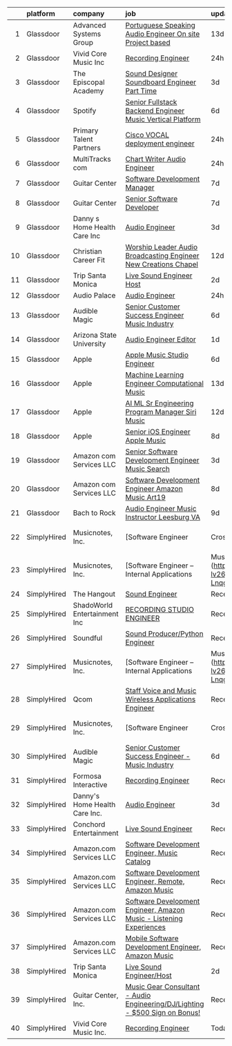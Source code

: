 

|    | platform    | company                       | job                                                                                                                                                                                                                                                                                                                                                                                                                                                                                                                                                                                                                                                                                                                                                                                                                                                                                                                                                                                                                                                                                                                                                                                                                                                                                                                                                                                                  | update_time   | location                   |
|---:|:------------|:------------------------------|:-----------------------------------------------------------------------------------------------------------------------------------------------------------------------------------------------------------------------------------------------------------------------------------------------------------------------------------------------------------------------------------------------------------------------------------------------------------------------------------------------------------------------------------------------------------------------------------------------------------------------------------------------------------------------------------------------------------------------------------------------------------------------------------------------------------------------------------------------------------------------------------------------------------------------------------------------------------------------------------------------------------------------------------------------------------------------------------------------------------------------------------------------------------------------------------------------------------------------------------------------------------------------------------------------------------------------------------------------------------------------------------------------------|:--------------|:---------------------------|
|  1 | Glassdoor   | Advanced Systems Group        | [Portuguese Speaking Audio Engineer  On site  Project based ](https://www.glassdoor.com/partner/jobListing.htm?pos=117&ao=1136043&s=58&guid=000001834527e7e68b82076693ab1760&src=GD_JOB_AD&t=SR&vt=w&ea=1&cs=1_d9420ab2&cb=1663312587031&jobListingId=1008115167829&jrtk=3-0-1gd2ifq07jor8801-1gd2ifq0pk26o800-f73c94eeb379ddaa-)                                                                                                                                                                                                                                                                                                                                                                                                                                                                                                                                                                                                                                                                                                                                                                                                                                                                                                                                                                                                                                                                    | 13d           | New York, NY               |
|  2 | Glassdoor   | Vivid Core Music Inc          | [Recording Engineer](https://www.glassdoor.com/partner/jobListing.htm?pos=101&ao=1110586&s=58&guid=000001834527e7e68b82076693ab1760&src=GD_JOB_AD&t=SR&vt=w&ea=1&cs=1_9a186c86&cb=1663312587030&jobListingId=1008142257860&cpc=1160948BCBA38B5B&jrtk=3-0-1gd2ifq07jor8801-1gd2ifq0pk26o800-cce2a0d466442279--6NYlbfkN0DkJZbh_dCMJjun8NuS612hyyS_QpFM9YUvOs9QU76VtdbRLYFsamJ9G3k34CI2sgGLV3oPYYU-Y0xwVqVhtUxz4H86wNxC5cAe5xdl0NHdR3Aa0VX1tFWNEb-YxEB428YuhitVHcTpQ3sJYfo0Cs1e67HevCcTmEH-7xGXCGebobpQ3QmFQGmB1gOdhT7XNFv0CikK-pxClY1oJ742z6MC0-fwfJ89pamIWayKfIfjrAHLtXCoQkZH5Y2FsR1LzAybpUdSEz0lKtapOO_StS6y91bN7maYDbVeg8eDiJK0_vEMSm8eLa7tYKBvPUYRURqepUpWoOUhlBEWsSMqlsCPmL420a9eVnDA7URHJkzJ_NgDJTjhc2DT66jJDyaYUGACJ4RgsV5jVTIEXF-PowGE2bgUryQUwp51di72a1oCCdq9w95-9gn-C9dqyW9mABs9i-M9SAvogGfTLYv25snZTdHsk4cLNIljMwfwbDvnmZxvtbT6ETf9)                                                                                                                                                                                                                                                                                                                                                                                                                                                                                                                                                        | 24h           | Saint Louis, MO            |
|  3 | Glassdoor   | The Episcopal Academy         | [Sound Designer  Soundboard Engineer  Part Time ](https://www.glassdoor.com/partner/jobListing.htm?pos=113&ao=1136043&s=58&guid=000001834527e7e68b82076693ab1760&src=GD_JOB_AD&t=SR&vt=w&ea=1&cs=1_4ef7320f&cb=1663312587031&jobListingId=1008134158666&jrtk=3-0-1gd2ifq07jor8801-1gd2ifq0pk26o800-42249c09ee087c0a-)                                                                                                                                                                                                                                                                                                                                                                                                                                                                                                                                                                                                                                                                                                                                                                                                                                                                                                                                                                                                                                                                                | 3d            | Newtown Square, PA         |
|  4 | Glassdoor   | Spotify                       | [Senior Fullstack Backend Engineer  Music Vertical Platform](https://www.glassdoor.com/partner/jobListing.htm?pos=110&ao=1136043&s=58&guid=000001834527e7e68b82076693ab1760&src=GD_JOB_AD&t=SR&vt=w&cs=1_15570478&cb=1663312587031&jobListingId=1008129613240&jrtk=3-0-1gd2ifq07jor8801-1gd2ifq0pk26o800-a24b3b128f6f44d4-)                                                                                                                                                                                                                                                                                                                                                                                                                                                                                                                                                                                                                                                                                                                                                                                                                                                                                                                                                                                                                                                                          | 6d            | New York, NY               |
|  5 | Glassdoor   | Primary Talent Partners       | [Cisco VOCAL deployment engineer](https://www.glassdoor.com/partner/jobListing.htm?pos=105&ao=1110586&s=58&guid=000001834527e7e68b82076693ab1760&src=GD_JOB_AD&t=SR&vt=w&ea=1&cs=1_5d7abe87&cb=1663312587030&jobListingId=1008142326403&cpc=2CAED5C921A5F994&jrtk=3-0-1gd2ifq07jor8801-1gd2ifq0pk26o800-7d00ccaf62efed1c--6NYlbfkN0DOCvLQenlXS7fh3AEEtPwhntZQnPW7UfiJ0vyM-Z38ZvlXuLrJoooXtLfzu_VlecwdXf2-mFmTvw5qj8J58wcNbZAHqxpQ0rPpLIecZwvN76JywW45ZeN-Zmdv4P0XYW4kVG34I6kwMMlkoMzHT0e0Kc1SMd9maj013JwK54aCCnnjzMboQBdj2AAmYQjrEJ8FylzVlxvfnQPEaBbwlhOx-H3y-Gs2eWs39pb99CA9Xk91lRI7MS5R_OwUeHUvfvdCn-_-A1O76Cwun52V8fwS45mWDQwxo8dBySoodaVelg1Yvut0n6WgMJYoBaOkgzvGL8F7aO1_w5UdFU1LKOCqBt2kwKSs3YBGqalWebAH5SdqQXhLF6_T8UZu0mNpCEBy41hXkB6QBZLFUIyLBbsPu_REIUaimRbNHZ9yGzwRdQc-UMKgHoXpTI5iOTlBTAITJaMgbvsr3KRGA2m-sgAr27_KYb63B7ueShtFsjltg6H6LmJ506sjTNRVwYQQon7bZs4X9qWs6Q%3D%3D)                                                                                                                                                                                                                                                                                                                                                                                                                                                                                                               | 24h           | Remote                     |
|  6 | Glassdoor   | MultiTracks com               | [Chart Writer   Audio Engineer](https://www.glassdoor.com/partner/jobListing.htm?pos=112&ao=1136043&s=58&guid=000001834527e7e68b82076693ab1760&src=GD_JOB_AD&t=SR&vt=w&cs=1_0ad40771&cb=1663312587031&jobListingId=1008142207996&jrtk=3-0-1gd2ifq07jor8801-1gd2ifq0pk26o800-ccfc7e7d8acd7691-)                                                                                                                                                                                                                                                                                                                                                                                                                                                                                                                                                                                                                                                                                                                                                                                                                                                                                                                                                                                                                                                                                                       | 24h           | Cedar Park, TX             |
|  7 | Glassdoor   | Guitar Center                 | [Software Development Manager](https://www.glassdoor.com/partner/jobListing.htm?pos=120&ao=1136043&s=58&guid=000001834527e7e68b82076693ab1760&src=GD_JOB_AD&t=SR&vt=w&cs=1_cd5c6c0f&cb=1663312587031&jobListingId=1008126583885&jrtk=3-0-1gd2ifq07jor8801-1gd2ifq0pk26o800-090270ed63fc687b-)                                                                                                                                                                                                                                                                                                                                                                                                                                                                                                                                                                                                                                                                                                                                                                                                                                                                                                                                                                                                                                                                                                        | 7d            | Frederick, MD              |
|  8 | Glassdoor   | Guitar Center                 | [Senior Software Developer](https://www.glassdoor.com/partner/jobListing.htm?pos=119&ao=1136043&s=58&guid=000001834527e7e68b82076693ab1760&src=GD_JOB_AD&t=SR&vt=w&cs=1_817b2f15&cb=1663312587031&jobListingId=1008126583887&jrtk=3-0-1gd2ifq07jor8801-1gd2ifq0pk26o800-2b3b599a2892437b-)                                                                                                                                                                                                                                                                                                                                                                                                                                                                                                                                                                                                                                                                                                                                                                                                                                                                                                                                                                                                                                                                                                           | 7d            | Frederick, MD              |
|  9 | Glassdoor   | Danny s Home Health Care Inc  | [Audio Engineer](https://www.glassdoor.com/partner/jobListing.htm?pos=103&ao=1110586&s=58&guid=000001834527e7e68b82076693ab1760&src=GD_JOB_AD&t=SR&vt=w&ea=1&cs=1_76a43ff8&cb=1663312587030&jobListingId=1008134151228&cpc=44CD5376B8534B8F&jrtk=3-0-1gd2ifq07jor8801-1gd2ifq0pk26o800-d96fd0092005e7ba--6NYlbfkN0BoInTxaLMgkHfYaVP3cjWr3Sg06t2RqWCP-gXfyzuwcAKjbigUHLNrL0tn_yz6JlUOWou0FcGHTzr2os2mD1KAPpd-ACAcwY0h9eauOD3aWG_L3Dx0BkTIHnyCalEaEiU-pjJg_8aKBVZXC2f7pUDDYWRJO-tzJ-e7l1wrtaTNOcOW7ZrA-UAstBtsnPwPdV7Q1Ev1TAB7CDT9ZqKHQxI0xV1F7CKUR1XQNhp3I3JD-1f_GMuUBs-nena9SVFnk8rOt_eTmVGhUzFsh6_1TQgjnukEsCNPx7YByB2SvaRI1JrZb6w0qZYivhDR-td-xF6uirjMTxaweS0Srt8L6QoSUGHaTtlsqW-2Xq4hi2M1I49SpBmpAZSsow4aY1FyMppBQiM4-yLkbZP5ChPSyMmqo7cqS4HKKM5jiC6DanDcnUFYw-zVQBoDna-mVAYbwddRnjWmxCh6qyDzus1qQOa01956Xc18T5rDFw7oAOM4WFHiVhhb1m0qVi53ZP0li4Fy4NsafGKo_A%3D%3D)                                                                                                                                                                                                                                                                                                                                                                                                                                                                                                                                | 3d            | Berkley, MI                |
| 10 | Glassdoor   | Christian Career Fit          | [Worship Leader Audio   Broadcasting Engineer   New Creations Chapel](https://www.glassdoor.com/partner/jobListing.htm?pos=115&ao=1136043&s=58&guid=000001834527e7e68b82076693ab1760&src=GD_JOB_AD&t=SR&vt=w&ea=1&cs=1_921f1cdb&cb=1663312587031&jobListingId=1008115720654&jrtk=3-0-1gd2ifq07jor8801-1gd2ifq0pk26o800-467d6a52a6f83525-)                                                                                                                                                                                                                                                                                                                                                                                                                                                                                                                                                                                                                                                                                                                                                                                                                                                                                                                                                                                                                                                            | 12d           | Richmond, IN               |
| 11 | Glassdoor   | Trip Santa Monica             | [Live Sound Engineer Host](https://www.glassdoor.com/partner/jobListing.htm?pos=102&ao=1110586&s=58&guid=000001834527e7e68b82076693ab1760&src=GD_JOB_AD&t=SR&vt=w&ea=1&cs=1_a6f17ac6&cb=1663312587030&jobListingId=1008137461448&cpc=D2F1DE17EE1F43B9&jrtk=3-0-1gd2ifq07jor8801-1gd2ifq0pk26o800-d3a03b760750c6c8--6NYlbfkN0C64yf78D6yM_T2A6WTLDrtIzT3QcsljkgwI88-LrTFBEc-Z0h_0GiF8jsm672Vi4cwdqZcyGK0l0iefnSKLrARv-MbwTPltiVFoMtrf51mKuSH0aiiirFBKyXwwV6JqHoDqRszBwQ2Pi2zQ7d-I-QZuy8H0SGpAYTcfiNrMpL0KTRSDSGyJiZU0K9hA862XD7gT0O3GNHgqfTM03QPmSCn8zM6Z05RKUYYXygrS6EuHhFMEBVC5ISIVBIwU37gV80hEoPPFLYFopNf1M2pLiYIS4hCVubgL-FBUzldIuJJrpfMtgjXtTEN-FHPoI5wZ0vBMgPcvME8v4VES65FrCyxXv_yO1V1yHOPv6ph2mnqgxHrIceTTdbmU_qPki5AzKojlx1LfW7xbpZknTJWDrXMOeq6vA4O_kxl6dmiJs9YlYsQHIeIcSrN5GVSDBErANdulHAd2tFNBNreALWK8-tVNCvaAZhrk9gP9hieAiquqRz3K-tmXlnQnvi_LmBeGkM%3D)                                                                                                                                                                                                                                                                                                                                                                                                                                                                                                                                    | 2d            | Santa Monica, CA           |
| 12 | Glassdoor   | Audio Palace                  | [Audio Engineer](https://www.glassdoor.com/partner/jobListing.htm?pos=109&ao=1136043&s=58&guid=000001834527e7e68b82076693ab1760&src=GD_JOB_AD&t=SR&vt=w&ea=1&cs=1_ab7472ea&cb=1663312587031&jobListingId=1008142812191&jrtk=3-0-1gd2ifq07jor8801-1gd2ifq0pk26o800-1eaa16ddf4411fa3-)                                                                                                                                                                                                                                                                                                                                                                                                                                                                                                                                                                                                                                                                                                                                                                                                                                                                                                                                                                                                                                                                                                                 | 24h           | Virginia Beach, VA         |
| 13 | Glassdoor   | Audible Magic                 | [Senior Customer Success Engineer   Music Industry](https://www.glassdoor.com/partner/jobListing.htm?pos=116&ao=1136043&s=58&guid=000001834527e7e68b82076693ab1760&src=GD_JOB_AD&t=SR&vt=w&ea=1&cs=1_9e966dd1&cb=1663312587031&jobListingId=1008130465709&jrtk=3-0-1gd2ifq07jor8801-1gd2ifq0pk26o800-d82875c7ce777cf8-)                                                                                                                                                                                                                                                                                                                                                                                                                                                                                                                                                                                                                                                                                                                                                                                                                                                                                                                                                                                                                                                                              | 6d            | Los Gatos, CA              |
| 14 | Glassdoor   | Arizona State University      | [Audio Engineer Editor](https://www.glassdoor.com/partner/jobListing.htm?pos=118&ao=1136043&s=58&guid=000001834527e7e68b82076693ab1760&src=GD_JOB_AD&t=SR&vt=w&cs=1_a0a2abcb&cb=1663312587031&jobListingId=1008140425327&jrtk=3-0-1gd2ifq07jor8801-1gd2ifq0pk26o800-89bab4b42d4210d4-)                                                                                                                                                                                                                                                                                                                                                                                                                                                                                                                                                                                                                                                                                                                                                                                                                                                                                                                                                                                                                                                                                                               | 1d            | Phoenix, AZ                |
| 15 | Glassdoor   | Apple                         | [Apple Music Studio Engineer](https://www.glassdoor.com/partner/jobListing.htm?pos=108&ao=1136043&s=58&guid=000001834527e7e68b82076693ab1760&src=GD_JOB_AD&t=SR&vt=w&cs=1_d3d3a2fe&cb=1663312587030&jobListingId=1008129304350&jrtk=3-0-1gd2ifq07jor8801-1gd2ifq0pk26o800-eeab2f957222d788-)                                                                                                                                                                                                                                                                                                                                                                                                                                                                                                                                                                                                                                                                                                                                                                                                                                                                                                                                                                                                                                                                                                         | 6d            | Culver City, CA            |
| 16 | Glassdoor   | Apple                         | [Machine Learning Engineer  Computational Music](https://www.glassdoor.com/partner/jobListing.htm?pos=107&ao=1136043&s=58&guid=000001834527e7e68b82076693ab1760&src=GD_JOB_AD&t=SR&vt=w&cs=1_e9f16578&cb=1663312587030&jobListingId=1008115196637&jrtk=3-0-1gd2ifq07jor8801-1gd2ifq0pk26o800-fcd6d69c546b4832-)                                                                                                                                                                                                                                                                                                                                                                                                                                                                                                                                                                                                                                                                                                                                                                                                                                                                                                                                                                                                                                                                                      | 13d           | Portland, OR               |
| 17 | Glassdoor   | Apple                         | [AI ML   Sr Engineering Program Manager  Siri Music](https://www.glassdoor.com/partner/jobListing.htm?pos=106&ao=1110586&s=58&guid=000001834527e7e68b82076693ab1760&src=GD_JOB_AD&t=SR&vt=w&cs=1_10acc4aa&cb=1663312587030&jobListingId=1008115940642&cpc=9908D8D4413DBB8A&jrtk=3-0-1gd2ifq07jor8801-1gd2ifq0pk26o800-809c7cf8beecd65c--6NYlbfkN0BvKrLyj5gPmtZO9T8euul8TCxuuKNOtzRJOomxnwSEodTz2Bc-sPZl1dBMH13w-jM9N6qTHIvrWC1BRq1o54dOXwL3ATM3A0cltl3iika3bcZ22vh2xcUnG0BDCq5TYnFLYFZm3VJVaY0oNGuS2NrkiSqDUF8yw5hZJ_f1587e87Z0x0gi4rS330qc5slVc_2Wm79Uv1yeMIxGx3cWTkwK3hxA0lNQLdhJi2Ll4Etg3hasyR6xfS3nsyny-_zPQJV_eyCm3mVrizuDC_2_CpJPiEL9bCZWg_ljikpIb7sC5sxW0MEo4RSp4lA4-fWJAey5pQICPxTbL2310gxzVeQfiSzi347wvJ-TMSs4w0RctAXbUBrGWaqJKO13x7RvFC_lJLUzO2v60OnG88vqKJsQC11d58s9rojU9vlxoBhpqay3jQz0u4ZdHRvgwd2J24Np5LsryyJ48BdgoWivfIZGlb9yKKDtGw5znCGri5CKiVGwjjqIrs5UgaJ_UjSXyEdNJWlchUYPqwNdEqJI5E_eIXsw_sVB4B-QHp8TCe7Tmb3-ntJxAXDHkeG_jbEk2g-Q6dYP6cG0sw4Gg39k9M2rpi03iQv-a6sO2eQ37J7XNMnIzXwY6Zo6mU4wiYFdrgz2WxM0_4Dtaa_mJ9VfQGpUOT4941Vq3q-epAYmU72M7Q7ffi7HFOFR-amunzqK6KzLnGqDf0sWY4_uYtwyceZrbPvDImBKoBUstwY9PVgofsK6QrGcLKhjxMw0MxRfSyjR5L9petlUm2nGxYzc7B71qVUE9PgUbLyO6Tmedjl0qwZj7XQOubr8ZGI6sSm0D6GS23cbepDhaaFG4N1TgwxkOo--ozaPtosMAyQV_J10i1L6CNHAbwQ6WLmsGPBWvlNTH0RETfO9kVDYC0HB_RSGE409Jbz2msEXmvUjcJJY-we0eYIK-Tj5ZZq_PaWP0_oQPXxVP9DxEul9B--TWRXUc7wg54s1blWf8jdd6XYyPg%3D%3D) | 12d           | Seattle, WA                |
| 18 | Glassdoor   | Apple                         | [Senior iOS Engineer   Apple Music](https://www.glassdoor.com/partner/jobListing.htm?pos=104&ao=1110586&s=58&guid=000001834527e7e68b82076693ab1760&src=GD_JOB_AD&t=SR&vt=w&cs=1_ecc0e05b&cb=1663312587030&jobListingId=1008124638462&cpc=9908D8D4413DBB8A&jrtk=3-0-1gd2ifq07jor8801-1gd2ifq0pk26o800-b40472fcd5b77a01--6NYlbfkN0BvKrLyj5gPmtZO9T8euul8TCxuuKNOtzRJOomxnwSEodTz2Bc-sPZlC5mDe-NOaJj3uJWhcftnQ1EeXYDYOhOD57yPluTzB7iCWM8TunRiGMJPuBJBLXDP2TWVf1DPRuN5EbUfRePyfAwSkSYaw9N6mbka4b9bxgwV-hCUhwq6fLTDVQun_Kpmf6X5qK_-o61XVvxA2mAEEa7FGBT1tWbJh7fGhyAwUvdA_KOC_Jrbjgtpxb72fqzObsRmxR3-RpKG6Vj711-G7XmoZ5U3c8tVy1MAFMxoeD0e266atcbC_inFjuTTqCfgBoww1T-cuRq2S55mV2q_0Urd63OKdHCrJG2vdOW-gRwXSvNLp-LGpZ3hvi7a-FjisQXKL_sweJmte4P4AsT4CGLkc0lkgGYR-HbmUnkCM-Os9SQuaSWCPVt7pJkCpjr2s6BKh9pHP3JVvSVCDGY6bjn1S5DtZBblRQ1Ve0FG3xlt-kyHnE8s5DZLY9jc58gn91o65dV4slVTN88jFZVYInKzJ72MJmcL_2hizBR_y9nHKTVB9y4xJQuoqBDptf3bdfcEwG2-0bemsxuZSvLDoPkQKaFaLm7LS5YO3OjbZa48FpTqWsXu4kS6EtAdt9hz4uMa94CCg3xJRPvtzzjNv362Idw62-OXerE733T71E-loxzryHs50dB3TvECTW-C9mVVQlZFUtyjHWmRjFMJgYx0YgV5QIXCx6Ax_iT7cWUSPJzWv8OAugvgbZZld_E6k7op5cc4jkGgODCQoR3Ej-aluMTl28TkANfmaZAjbBKq1NKUhcq8D09fzsWy_3Kv0cVx5TJDbcz02e5lY8Ih7KNTReo1WKZgBeLqeZe1eYKShxHZeXaHkrmeMg6S7mkTSlV_Lc_qVriws09JvbQ_IpnciVcr34ZYUQEpuUffD4Cpw1rufHCG8nalGf4ukD2xZ2JjObfi4lbd95Rl37YoZlgkxTb3-LS5)                                              | 8d            | San Diego, CA              |
| 19 | Glassdoor   | Amazon com Services LLC       | [Senior Software Development Engineer  Music  Search ](https://www.glassdoor.com/partner/jobListing.htm?pos=114&ao=1136043&s=58&guid=000001834527e7e68b82076693ab1760&src=GD_JOB_AD&t=SR&vt=w&cs=1_3fdd989e&cb=1663312587031&jobListingId=1008133918419&jrtk=3-0-1gd2ifq07jor8801-1gd2ifq0pk26o800-15b8ae8ba5cd7a7a-)                                                                                                                                                                                                                                                                                                                                                                                                                                                                                                                                                                                                                                                                                                                                                                                                                                                                                                                                                                                                                                                                                | 3d            | San Francisco, CA          |
| 20 | Glassdoor   | Amazon com Services LLC       | [Software Development Engineer   Amazon Music  Art19](https://www.glassdoor.com/partner/jobListing.htm?pos=111&ao=1136043&s=58&guid=000001834527e7e68b82076693ab1760&src=GD_JOB_AD&t=SR&vt=w&cs=1_4339a468&cb=1663312587031&jobListingId=1008122422712&jrtk=3-0-1gd2ifq07jor8801-1gd2ifq0pk26o800-8fdf4b8576848af7-)                                                                                                                                                                                                                                                                                                                                                                                                                                                                                                                                                                                                                                                                                                                                                                                                                                                                                                                                                                                                                                                                                 | 8d            | San Francisco, CA          |
| 21 | Glassdoor   | Bach to Rock                  | [Audio Engineer Music Instructor   Leesburg  VA](https://www.glassdoor.com/partner/jobListing.htm?pos=121&ao=1136043&s=58&guid=000001834527e7e68b82076693ab1760&src=GD_JOB_AD&t=SR&vt=w&ea=1&cs=1_bd664379&cb=1663312587031&jobListingId=1008121513694&jrtk=3-0-1gd2ifq07jor8801-1gd2ifq0pk26o800-740c828b02a08e51-)                                                                                                                                                                                                                                                                                                                                                                                                                                                                                                                                                                                                                                                                                                                                                                                                                                                                                                                                                                                                                                                                                 | 9d            | Leesburg, VA               |
| 22 | SimplyHired | Musicnotes, Inc.              | [Software Engineer | Cross-Platform Apps | Music Industry](https://www.simplyhired.com/job/k8E4fg8SWWqgvPsk4kBA2CqJDhhUZAmYysUfvRGHibz7cVQEY9wzyw?q=music+engineer)                                                                                                                                                                                                                                                                                                                                                                                                                                                                                                                                                                                                                                                                                                                                                                                                                                                                                                                                                                                                                                                                                                                                                                                                                                  | Recently      | Remote                     |
| 23 | SimplyHired | Musicnotes, Inc.              | [Software Engineer – Internal Applications | Music Industry](https://www.simplyhired.com/job/CJj4BR8cQSu-lv26kchc9c99R6mB050UHH-Lnqgt3YQdfFX2vFlL3A?q=music+engineer)                                                                                                                                                                                                                                                                                                                                                                                                                                                                                                                                                                                                                                                                                                                                                                                                                                                                                                                                                                                                                                                                                                                                                                                                                                | Recently      | Remote                     |
| 24 | SimplyHired | The Hangout                   | [Sound Engineer](https://www.simplyhired.com/job/pPtma4KfpJL8yv0IV160PCctZ7zJieTNPnwDrISJ5-REzhgDQyRTVw?q=music+engineer)                                                                                                                                                                                                                                                                                                                                                                                                                                                                                                                                                                                                                                                                                                                                                                                                                                                                                                                                                                                                                                                                                                                                                                                                                                                                            | Recently      | Myrtle Beach, SC           |
| 25 | SimplyHired | ShadoWorld Entertainment Inc  | [RECORDING STUDIO ENGINEER](https://www.simplyhired.com/job/LuUo1uNsflz97Kc2VUvstOqF-GlyVnesKKVECsAsCY7m3CzEC5ML1A?q=music+engineer)                                                                                                                                                                                                                                                                                                                                                                                                                                                                                                                                                                                                                                                                                                                                                                                                                                                                                                                                                                                                                                                                                                                                                                                                                                                                 | Recently      | Los Angeles, CA            |
| 26 | SimplyHired | Soundful                      | [Sound Producer/Python Engineer](https://www.simplyhired.com/job/fKwTfqRWVzhZJJT6yoybTUB5_pL76wxlddnu6kqy2_naoU7JVaHVBQ?q=music+engineer)                                                                                                                                                                                                                                                                                                                                                                                                                                                                                                                                                                                                                                                                                                                                                                                                                                                                                                                                                                                                                                                                                                                                                                                                                                                            | Recently      | Remote                     |
| 27 | SimplyHired | Musicnotes, Inc.              | [Software Engineer – Internal Applications | Music Industry](https://www.simplyhired.com/job/CJj4BR8cQSu-lv26kchc9c99R6mB050UHH-Lnqgt3YQdfFX2vFlL3A?q=music+engineer)                                                                                                                                                                                                                                                                                                                                                                                                                                                                                                                                                                                                                                                                                                                                                                                                                                                                                                                                                                                                                                                                                                                                                                                                                                | Recently      | Remote                     |
| 28 | SimplyHired | Qcom                          | [Staff Voice and Music Wireless Applications Engineer](https://www.simplyhired.com/job/IuKNvcz9eJRkF2uCgVQkCO_WnKZCUSLI0zqsQN8xMkSL8mgVsXv0rQ?q=music+engineer)                                                                                                                                                                                                                                                                                                                                                                                                                                                                                                                                                                                                                                                                                                                                                                                                                                                                                                                                                                                                                                                                                                                                                                                                                                      | Recently      | San Jose, CA               |
| 29 | SimplyHired | Musicnotes, Inc.              | [Software Engineer | Cross-Platform Apps | Music Industry](https://www.simplyhired.com/job/k8E4fg8SWWqgvPsk4kBA2CqJDhhUZAmYysUfvRGHibz7cVQEY9wzyw?q=music+engineer)                                                                                                                                                                                                                                                                                                                                                                                                                                                                                                                                                                                                                                                                                                                                                                                                                                                                                                                                                                                                                                                                                                                                                                                                                                  | Recently      | Remote                     |
| 30 | SimplyHired | Audible Magic                 | [Senior Customer Success Engineer - Music Industry](https://www.simplyhired.com/job/vFMe79M0H0YzUDXlqsanBZZspPGc10TUdHTfftrPjUP9nGrCo6Kl7w?q=music+engineer)                                                                                                                                                                                                                                                                                                                                                                                                                                                                                                                                                                                                                                                                                                                                                                                                                                                                                                                                                                                                                                                                                                                                                                                                                                         | 6d            | Los Gatos, CA              |
| 31 | SimplyHired | Formosa Interactive           | [Recording Engineer](https://www.simplyhired.com/job/29sDM0Sr9JlQYH7solN3F74VDbJwVqpkxGxp49jc-twKzjzyunLXRQ?q=music+engineer)                                                                                                                                                                                                                                                                                                                                                                                                                                                                                                                                                                                                                                                                                                                                                                                                                                                                                                                                                                                                                                                                                                                                                                                                                                                                        | Recently      | Los Angeles, CA            |
| 32 | SimplyHired | Danny's Home Health Care Inc. | [Audio Engineer](https://www.simplyhired.com/job/F1FzUP3z40ElkR4H5ulyLtbfchMPAbkUXZ3ww5sJeRmeT_hteiRp-A?q=music+engineer)                                                                                                                                                                                                                                                                                                                                                                                                                                                                                                                                                                                                                                                                                                                                                                                                                                                                                                                                                                                                                                                                                                                                                                                                                                                                            | 3d            | Berkley, MI                |
| 33 | SimplyHired | Conchord Entertainment        | [Live Sound Engineer](https://www.simplyhired.com/job/UEA40oo_tuyiPqvpC2XRNDDUAd6VWYQaSSZopTq90hge9e7ynS5vdw?q=music+engineer)                                                                                                                                                                                                                                                                                                                                                                                                                                                                                                                                                                                                                                                                                                                                                                                                                                                                                                                                                                                                                                                                                                                                                                                                                                                                       | Recently      | Boston, MA                 |
| 34 | SimplyHired | Amazon.com Services LLC       | [Software Development Engineer, Music Catalog](https://www.simplyhired.com/job/fv1Jkhm-7Q9Y6Y72X8w4OEhPK9EikT2ojLeD05ZDq4MN3uzS4Nn5hw?q=music+engineer)                                                                                                                                                                                                                                                                                                                                                                                                                                                                                                                                                                                                                                                                                                                                                                                                                                                                                                                                                                                                                                                                                                                                                                                                                                              | Recently      | Atlanta, GA                |
| 35 | SimplyHired | Amazon.com Services LLC       | [Software Development Engineer, Remote, Amazon Music](https://www.simplyhired.com/job/DFx7eUZkOpVFlTQW18GVv7kNSVfm7M4_BxOiz0Jm2j7JJqZC6ubsEQ?q=music+engineer)                                                                                                                                                                                                                                                                                                                                                                                                                                                                                                                                                                                                                                                                                                                                                                                                                                                                                                                                                                                                                                                                                                                                                                                                                                       | Recently      | Remote +6 locations        |
| 36 | SimplyHired | Amazon.com Services LLC       | [Software Development Engineer, Amazon Music - Listening Experiences](https://www.simplyhired.com/job/YHwS5nRobLz3g7QmxKjYHE_-NmQYgK6f0Wtg9OOgzGIPeFH2CGHMIg?q=music+engineer)                                                                                                                                                                                                                                                                                                                                                                                                                                                                                                                                                                                                                                                                                                                                                                                                                                                                                                                                                                                                                                                                                                                                                                                                                       | Recently      | United States +2 locations |
| 37 | SimplyHired | Amazon.com Services LLC       | [Mobile Software Development Engineer, Amazon Music](https://www.simplyhired.com/job/rsCpBFn9OPkke_bvO-qBzJn5h5ReCdfOAt4WT5ZVWGLUNKcNA3LNNA?q=music+engineer)                                                                                                                                                                                                                                                                                                                                                                                                                                                                                                                                                                                                                                                                                                                                                                                                                                                                                                                                                                                                                                                                                                                                                                                                                                        | Recently      | Remote +3 locations        |
| 38 | SimplyHired | Trip Santa Monica             | [Live Sound Engineer/Host](https://www.simplyhired.com/job/ciYz2CRGs140X_MPXrf33bsFRz8pAXjZBXwRA59O4MhlZM-HS68g_Q?q=music+engineer)                                                                                                                                                                                                                                                                                                                                                                                                                                                                                                                                                                                                                                                                                                                                                                                                                                                                                                                                                                                                                                                                                                                                                                                                                                                                  | 2d            | Santa Monica, CA           |
| 39 | SimplyHired | Guitar Center, Inc.           | [Music Gear Consultant - Audio Engineering/DJ/Lighting - $500 Sign on Bonus!](https://www.simplyhired.com/job/A1q2-hoFBf33n2hzvrtqJdUCpA-f5UgA83I6sNug1CkHmCGdLFdqzA?q=music+engineer)                                                                                                                                                                                                                                                                                                                                                                                                                                                                                                                                                                                                                                                                                                                                                                                                                                                                                                                                                                                                                                                                                                                                                                                                               | Recently      | Nashville, TN              |
| 40 | SimplyHired | Vivid Core Music Inc.         | [Recording Engineer](https://www.simplyhired.com/job/tBKAbYf-RGnH7uPsOnaBGPWj0-TCICe_evf7DjRKj_4B6Pe6As-y8A?q=music+engineer)                                                                                                                                                                                                                                                                                                                                                                                                                                                                                                                                                                                                                                                                                                                                                                                                                                                                                                                                                                                                                                                                                                                                                                                                                                                                        | Today         | St. Louis, MO              |